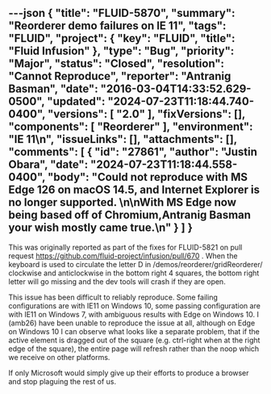 ---json
{
  "title": "FLUID-5870",
  "summary": "Reorderer demo failures on IE 11",
  "tags": "FLUID",
  "project": {
    "key": "FLUID",
    "title": "Fluid Infusion"
  },
  "type": "Bug",
  "priority": "Major",
  "status": "Closed",
  "resolution": "Cannot Reproduce",
  "reporter": "Antranig Basman",
  "date": "2016-03-04T14:33:52.629-0500",
  "updated": "2024-07-23T11:18:44.740-0400",
  "versions": [
    "2.0"
  ],
  "fixVersions": [],
  "components": [
    "Reorderer"
  ],
  "environment": "IE 11\n",
  "issueLinks": [],
  "attachments": [],
  "comments": [
    {
      "id": "27861",
      "author": "Justin Obara",
      "date": "2024-07-23T11:18:44.558-0400",
      "body": "Could not reproduce with MS Edge 126 on macOS 14.5, and Internet Explorer is no longer supported.&#x20;\n\nWith MS Edge now being based off of Chromium,Antranig Basman your wish mostly came true.\n"
    }
  ]
}
---
This was originally reported as part of the fixes for FLUID-5821 on pull request <https://github.com/fluid-project/infusion/pull/670> . When the keyboard is used to circulate the letter D in /demos/reorderer/gridReorderer/ clockwise and anticlockwise in the bottom right 4 squares, the bottom right letter will go missing and the dev tools will crash if they are open.

This issue has been difficult to reliably reproduce. Some failing configurations are with IE11 on Windows 10, some passing configuration are with IE11 on Windows 7, with ambiguous results with Edge on Windows 10. I (amb26) have been unable to reproduce the issue at all, although on Edge on Windows 10 I can observe what looks like a separate problem, that if the active element is dragged out of the square (e.g. ctrl-right when at the right edge of the square), the entire page will refresh rather than the noop which we receive on other platforms.

If only Microsoft would simply give up their efforts to produce a browser and stop plaguing the rest of us.&#x20;

        